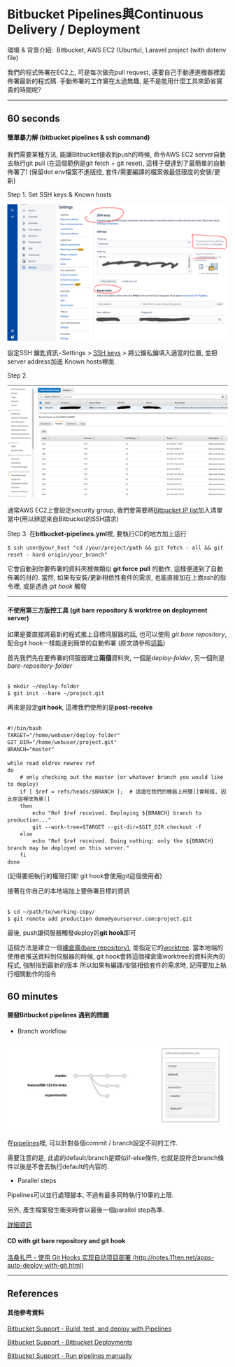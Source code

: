 # Bitbucket Pipelines與Continuous Delivery / Deployment


環境 & 背景介紹: 
Bitbucket, AWS EC2 (Ubuntu), Laravel project (with dotenv file)

我們的程式佈署在EC2上, 可是每次做完pull request, 還要自己手動連進機器裡面佈署最新的程式碼.
手動佈署的工作實在太過無趣, 是不是能用什麼工具來節省寶貴的時間呢?

---

## 60 seconds


#### 簡單暴力解 (bitbucket pipelines & ssh command)

我們需要某種方法, 能讓Bitbucket接收到push的時候, 命令AWS EC2 server自動去執行git pull
(在這個範例是git fetch + git reset), 這樣子便達到了最簡單的自動佈署了!
(保留dot env檔案不進版控, 套件/需要編譯的檔案做最低限度的安裝/更新)



Step 1. Set SSH keys & Known hosts


![Step 1. Set SSH keys & Known hosts][img#01]

設定SSH 鑰匙資訊 - Settings > [SSH keys][ref#bitbucket-use-ssh-in-pipelines] > 將公鑰私鑰填入適當的位置, 並把server address加進
Known hosts裡面.

Step 2.

![Step 2. Set AWS security group][img#02]

通常AWS EC2上會設定security group, 我們會需要將[Bitbucket IP list][ref#bitbucket-ip-list]加入清單當中(用以辨認來自Bitbucket的SSH請求)


Step 3.
在**bitbucket-pipelines.yml**裡, 要執行CD的地方加上這行

```shell
$ ssh user@your_host "cd /your/project/path && git fetch - all && git reset - hard origin/your_branch"
```

它會自動到你要佈署的資料夾裡做類似 **git force pull** 的動作, 這樣便達到了自動佈署的目的.
當然, 如果有安裝/更新相依性套件的需求, 也能直接加在上面ssh的指令裡, 或是透過 *git hook* 觸發



---

#### 不使用第三方版控工具 (git bare repository & worktree on deployment server)

如果是要直接將最新的程式推上目標伺服器的話, 也可以使用 *git bare repository*,
配合git hook一樣能達到簡單的自動佈署 (原文請參照[這篇][ref#gist-simple-automated-git-deployment])


首先我們先在要佈署的伺服器建立**兩個**資料夾, 一個是*deploy-folder*, 另一個則是*bare-repository-folder*

```shell

$ mkdir ~/deploy-folder
$ git init --bare ~/project.git
```

再來是設定**git hook**, 這裡我們使用的是**post-receive**

```shell

#!/bin/bash
TARGET="/home/webuser/deploy-folder"
GIT_DIR="/home/webuser/project.git"
BRANCH="master"

while read oldrev newrev ref
do
    # only checking out the master (or whatever branch you would like to deploy)
    if [ $ref = refs/heads/$BRANCH ];  # 這邊在我們的機器上用雙[]會報錯, 因此在這裡改為單[]
    then
        echo "Ref $ref received. Deploying ${BRANCH} branch to production..."
        git --work-tree=$TARGET --git-dir=$GIT_DIR checkout -f
    else
        echo "Ref $ref received. Doing nothing: only the ${BRANCH} branch may be deployed on this server."
    fi
done
```

(記得要把執行的權限打開! git hook會使用*git*這個使用者)

接著在你自己的本地端加上要佈署目標的資訊

```shell

$ cd ~/path/to/working-copy/
$ git remote add production demo@yourserver.com:project.git
```

最後, push讓伺服器觸發deploy的**git hook**即可

這個方法是建立一個[裸倉庫(bare repository)][ref#git-bare-repository], 並指定它的[worktree][ref#git-worktree]. 當本地端的使用者推送資料到伺服器的時候,
git hook會將這個裸倉庫worktree的資料夾內的程式, 強制指到最新的版本
所以如果有編譯/安裝相依套件的需求時, 記得要加上執行相關動作的指令




## 60 minutes


#### 開發Bitbucket pipelines 遇到的問題


- Branch workflow

![Bitbucket branch workflow][img#03]

在[pipelines][ref#branch-workflows]裡, 可以針對各個commit / branch設定不同的工作.

需要注意的是, 此處的default/branch是類似if-else條件, 也就是說符合branch條件以後是不會去執行default的內容的.

- Parallel steps

Pipelines可以並行處理腳本, 不過有最多同時執行10筆的上限.

另外, 產生檔案發生衝突時會以最後一個parallel step為準.

[詳細資訊][ref#pipelines parallel steps]



#### CD with git bare repository and git hook

[洛桑扎巴 - 使用 Git Hooks 实现自动项目部署 (http://notes.11ten.net/apps-auto-deploy-with-git.html)][ref#use git hooks for CD]


---

## References ##

[ref#bitbucket-ip-list]: https://confluence.atlassian.com/bitbucket/what-are-the-bitbucket-cloud-ip-addresses-i-should-use-to-configure-my-corporate-firewall-343343385.html "What are the Bitbucket Cloud IP addresses I should use to configure my corporate firewall?"

[ref#bitbucket-use-ssh-in-pipelines]: https://confluence.atlassian.com/bitbucket/use-ssh-keys-in-bitbucket-pipelines-847452940.html "Use SSH keys in Bitbucket Pipelines"

[ref#gist-simple-automated-git-deployment]: https://gist.github.com/noelboss/3fe13927025b89757f8fb12e9066f2fa "Simple automated GIT Deployment using GIT Hooks"

[ref#git-bare-repository]: https://git-scm.com/book/zh-tw/v1/%E4%BC%BA%E6%9C%8D%E5%99%A8%E4%B8%8A%E7%9A%84-Git-%E5%9C%A8%E4%BC%BA%E6%9C%8D%E5%99%A8%E4%B8%8A%E9%83%A8%E7%BD%B2-Git ".2 伺服器上的 Git - 在伺服器上部署 Git"

[ref#git-worktree]: https://git-scm.com/docs/git-worktree "git-worktree"

[ref#branch-workflows]: https://confluence.atlassian.com/bitbucket/branch-workflows-856697482.html "pipelines branch workflow"

[ref#pipelines parallel steps]: https://confluence.atlassian.com/bitbucket/parallel-steps-946606807.html

[ref#use git hooks for CD]: http://notes.11ten.net/apps-auto-deploy-with-git.html "洛桑扎巴 - 使用 Git Hooks 实现自动项目部署"

[img#01]: /public/images/2019-march/d77a8aee8ccba2c72ae554233be02dd55ca97262e6a1abeae6ba9166aba5880c.png "Bitbucket ssh settings"

[img#02]: /public/images/2019-march/04d1143f49a7d8920120e93ba7848304b4d1430dcbcd5a5e30e91c53fbbedc84.png "AWS Security group"

[img#03]: /public/images/2019-march/b6a7c6a59e99f93dc619db7e940c51df219a2126ac52e3bd07c888fb557b9987.gif "Bitbucket pipeline branch workflow"

#### 其他參考資料

[Bitbucket Support - Build, test, and deploy with Pipelines](https://confluence.atlassian.com/bitbucket/build-test-and-deploy-with-pipelines-792496469.html)

[Bitbucket Support - Bitbucket Deployments](https://confluence.atlassian.com/bitbucket/bitbucket-deployments-940695276.html)

[Bitbucket Support - Run pipelines manually](https://confluence.atlassian.com/bitbucket/run-pipelines-manually-861242583.html)
